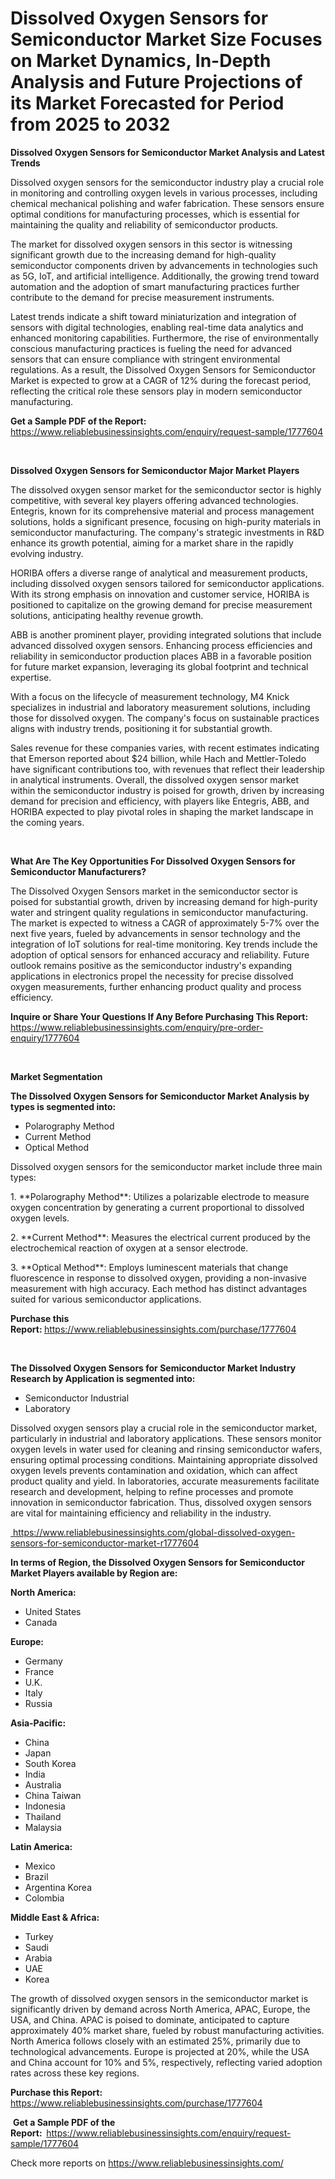 <p><h1>Dissolved Oxygen Sensors for Semiconductor Market Size Focuses on Market Dynamics, In-Depth Analysis and Future Projections of its Market Forecasted for Period from 2025 to 2032</h1></p><p><strong>Dissolved Oxygen Sensors for Semiconductor Market Analysis and Latest Trends</strong></p>
<p><p>Dissolved oxygen sensors for the semiconductor industry play a crucial role in monitoring and controlling oxygen levels in various processes, including chemical mechanical polishing and wafer fabrication. These sensors ensure optimal conditions for manufacturing processes, which is essential for maintaining the quality and reliability of semiconductor products. </p><p>The market for dissolved oxygen sensors in this sector is witnessing significant growth due to the increasing demand for high-quality semiconductor components driven by advancements in technologies such as 5G, IoT, and artificial intelligence. Additionally, the growing trend toward automation and the adoption of smart manufacturing practices further contribute to the demand for precise measurement instruments.</p><p>Latest trends indicate a shift toward miniaturization and integration of sensors with digital technologies, enabling real-time data analytics and enhanced monitoring capabilities. Furthermore, the rise of environmentally conscious manufacturing practices is fueling the need for advanced sensors that can ensure compliance with stringent environmental regulations. As a result, the Dissolved Oxygen Sensors for Semiconductor Market is expected to grow at a CAGR of 12% during the forecast period, reflecting the critical role these sensors play in modern semiconductor manufacturing.</p></p>
<p><strong>Get a Sample PDF of the Report:&nbsp;</strong> <a href="https://www.reliablebusinessinsights.com/enquiry/request-sample/1777604?utm_campaign=3057&utm_medium=2&utm_source=Github&utm_content=ia&utm_term=06042025&utm_id=dissolved-oxygen-sensors-for-semiconductor">https://www.reliablebusinessinsights.com/enquiry/request-sample/1777604</a></p>
<p>&nbsp;</p>
<p><strong>Dissolved Oxygen Sensors for Semiconductor Major Market Players</strong></p>
<p><p>The dissolved oxygen sensor market for the semiconductor sector is highly competitive, with several key players offering advanced technologies. Entegris, known for its comprehensive material and process management solutions, holds a significant presence, focusing on high-purity materials in semiconductor manufacturing. The company's strategic investments in R&D enhance its growth potential, aiming for a market share in the rapidly evolving industry.</p><p>HORIBA offers a diverse range of analytical and measurement products, including dissolved oxygen sensors tailored for semiconductor applications. With its strong emphasis on innovation and customer service, HORIBA is positioned to capitalize on the growing demand for precise measurement solutions, anticipating healthy revenue growth.</p><p>ABB is another prominent player, providing integrated solutions that include advanced dissolved oxygen sensors. Enhancing process efficiencies and reliability in semiconductor production places ABB in a favorable position for future market expansion, leveraging its global footprint and technical expertise.</p><p>With a focus on the lifecycle of measurement technology, M4 Knick specializes in industrial and laboratory measurement solutions, including those for dissolved oxygen. The company's focus on sustainable practices aligns with industry trends, positioning it for substantial growth.</p><p>Sales revenue for these companies varies, with recent estimates indicating that Emerson reported about $24 billion, while Hach and Mettler-Toledo have significant contributions too, with revenues that reflect their leadership in analytical instruments. Overall, the dissolved oxygen sensor market within the semiconductor industry is poised for growth, driven by increasing demand for precision and efficiency, with players like Entegris, ABB, and HORIBA expected to play pivotal roles in shaping the market landscape in the coming years.</p></p>
<p>&nbsp;</p>
<p><strong>What Are The Key Opportunities For Dissolved Oxygen Sensors for Semiconductor Manufacturers?</strong></p>
<p><p>The Dissolved Oxygen Sensors market in the semiconductor sector is poised for substantial growth, driven by increasing demand for high-purity water and stringent quality regulations in semiconductor manufacturing. The market is expected to witness a CAGR of approximately 5-7% over the next five years, fueled by advancements in sensor technology and the integration of IoT solutions for real-time monitoring. Key trends include the adoption of optical sensors for enhanced accuracy and reliability. Future outlook remains positive as the semiconductor industry's expanding applications in electronics propel the necessity for precise dissolved oxygen measurements, further enhancing product quality and process efficiency.</p></p>
<p><strong>Inquire or Share Your Questions If Any Before Purchasing This Report:</strong> <a href="https://www.reliablebusinessinsights.com/enquiry/pre-order-enquiry/1777604?utm_campaign=3057&utm_medium=2&utm_source=Github&utm_content=ia&utm_term=06042025&utm_id=dissolved-oxygen-sensors-for-semiconductor">https://www.reliablebusinessinsights.com/enquiry/pre-order-enquiry/1777604</a></p>
<p>&nbsp;</p>
<p><strong>Market Segmentation</strong></p>
<p><strong>The Dissolved Oxygen Sensors for Semiconductor Market Analysis by types is segmented into:</strong></p>
<p><ul><li>Polarography Method</li><li>Current Method</li><li>Optical Method</li></ul></p>
<p><p>Dissolved oxygen sensors for the semiconductor market include three main types: </p><p>1. **Polarography Method**: Utilizes a polarizable electrode to measure oxygen concentration by generating a current proportional to dissolved oxygen levels.</p><p>  </p><p>2. **Current Method**: Measures the electrical current produced by the electrochemical reaction of oxygen at a sensor electrode.</p><p>3. **Optical Method**: Employs luminescent materials that change fluorescence in response to dissolved oxygen, providing a non-invasive measurement with high accuracy. Each method has distinct advantages suited for various semiconductor applications.</p></p>
<p><strong>Purchase this Report:&nbsp;</strong><a href="https://www.reliablebusinessinsights.com/purchase/1777604?utm_campaign=3057&utm_medium=2&utm_source=Github&utm_content=ia&utm_term=06042025&utm_id=dissolved-oxygen-sensors-for-semiconductor">https://www.reliablebusinessinsights.com/purchase/1777604</a></p>
<p>&nbsp;</p>
<p><strong>The Dissolved Oxygen Sensors for Semiconductor Market Industry Research by Application is segmented into:</strong></p>
<p><ul><li>Semiconductor Industrial</li><li>Laboratory</li></ul></p>
<p><p>Dissolved oxygen sensors play a crucial role in the semiconductor market, particularly in industrial and laboratory applications. These sensors monitor oxygen levels in water used for cleaning and rinsing semiconductor wafers, ensuring optimal processing conditions. Maintaining appropriate dissolved oxygen levels prevents contamination and oxidation, which can affect product quality and yield. In laboratories, accurate measurements facilitate research and development, helping to refine processes and promote innovation in semiconductor fabrication. Thus, dissolved oxygen sensors are vital for maintaining efficiency and reliability in the industry.</p></p>
<p><a href="https://www.reliablebusinessinsights.com/global-dissolved-oxygen-sensors-for-semiconductor-market-r1777604?utm_campaign=3057&utm_medium=2&utm_source=Github&utm_content=ia&utm_term=06042025&utm_id=dissolved-oxygen-sensors-for-semiconductor">&nbsp;https://www.reliablebusinessinsights.com/global-dissolved-oxygen-sensors-for-semiconductor-market-r1777604</a></p>
<p><strong>In terms of Region, the Dissolved Oxygen Sensors for Semiconductor Market Players available by Region are:</strong></p>
<p>
    <p> <strong> North America: </strong>
        <ul>
            <li>United States</li>
            <li>Canada</li>
        </ul>
        </p> 
    <p> <strong> Europe: </strong>
        <ul>
            <li>Germany</li>
            <li>France</li>
            <li>U.K.</li>
            <li>Italy</li>
            <li>Russia</li>
        </ul>
        </p> 
    <p> <strong> Asia-Pacific: </strong>
        <ul>
            <li>China</li>
            <li>Japan</li>
            <li>South Korea</li>
            <li>India</li>
            <li>Australia</li>
            <li>China Taiwan</li>
            <li>Indonesia</li>
            <li>Thailand</li>
            <li>Malaysia</li>
        </ul>
        </p> 
    <p> <strong> Latin America: </strong>
        <ul>
            <li>Mexico</li>
            <li>Brazil</li>
            <li>Argentina Korea</li>
            <li>Colombia</li>
        </ul>
        </p> 
    <p> <strong> Middle East & Africa: </strong>
        <ul>
            <li>Turkey</li>
            <li>Saudi</li>
            <li>Arabia</li>
            <li>UAE</li>
            <li>Korea</li>
        </ul>
    </p>
    </p>
<p><p>The growth of dissolved oxygen sensors in the semiconductor market is significantly driven by demand across North America, APAC, Europe, the USA, and China. APAC is poised to dominate, anticipated to capture approximately 40% market share, fueled by robust manufacturing activities. North America follows closely with an estimated 25%, primarily due to technological advancements. Europe is projected at 20%, while the USA and China account for 10% and 5%, respectively, reflecting varied adoption rates across these key regions.</p></p>
<p><strong>Purchase this Report: </strong><a href="https://www.reliablebusinessinsights.com/purchase/1777604?utm_campaign=3057&utm_medium=2&utm_source=Github&utm_content=ia&utm_term=06042025&utm_id=dissolved-oxygen-sensors-for-semiconductor">https://www.reliablebusinessinsights.com/purchase/1777604</a></p>
<p>&nbsp;<strong>Get a Sample PDF of the Report:&nbsp;&nbsp;</strong><a href="https://www.reliablebusinessinsights.com/enquiry/request-sample/1777604?utm_campaign=3057&utm_medium=2&utm_source=Github&utm_content=ia&utm_term=06042025&utm_id=dissolved-oxygen-sensors-for-semiconductor">https://www.reliablebusinessinsights.com/enquiry/request-sample/1777604</a></p>
<p><strong></strong></p>
<p>Check more reports on <a href="https://www.reliablebusinessinsights.com/?utm_campaign=3057&utm_medium=2&utm_source=Github&utm_content=ia&utm_term=06042025&utm_id=dissolved-oxygen-sensors-for-semiconductor">https://www.reliablebusinessinsights.com/</a></p>